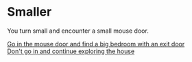 # Smaller
You turn small and encounter a small mouse door.

[Go in the mouse door and find a big bedroom with an exit door](exit-house.md)  
[Don't go in and continue exploring the house](starvation.md)  
